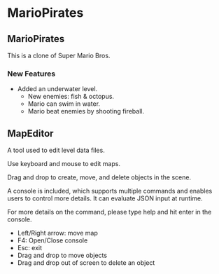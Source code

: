 # MarioPirates

## MarioPirates

This is a clone of Super Mario Bros.

### New Features

- Added an underwater level.
  - New enemies: fish & octopus.
  - Mario can swim in water.
  - Mario beat enemies by shooting fireball.

## MapEditor

A tool used to edit level data files.

Use keyboard and mouse to edit maps.

Drag and drop to create, move, and delete objects in the scene.

A console is included, which supports multiple commands and enables users to control more details. It can evaluate JSON input at runtime.

For more details on the command, please type help and hit enter in the console.


- Left/Right arrow: move map
- F4: Open/Close console
- Esc: exit
- Drag and drop to move objects
- Drag and drop out of screen to delete an object
